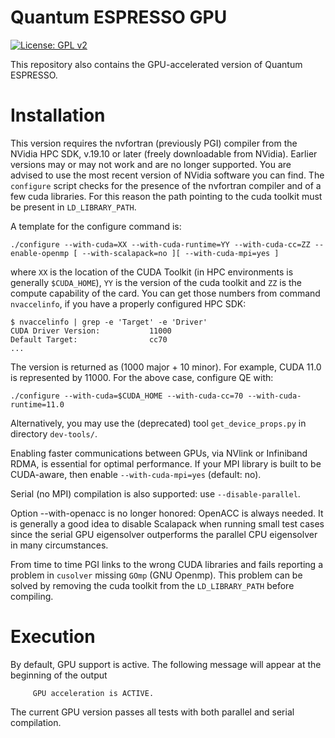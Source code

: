 Quantum ESPRESSO GPU
====================

[![License: GPL v2](https://img.shields.io/badge/License-GPL%20v2-blue.svg)](https://www.gnu.org/licenses/old-licenses/gpl-2.0.en.html)

This repository also contains the GPU-accelerated version of Quantum ESPRESSO.

Installation
============

This version requires the nvfortran (previously PGI) compiler from the
NVidia HPC SDK, v.19.10 or later (freely downloadable from NVidia). 
Earlier versions may or may not work and are no longer supported. 
You are advised to use the most recent version of NVidia software you can find. 
The `configure` script checks for the presence of the nvfortran compiler and 
of a few cuda libraries. For this reason the path pointing to the cuda toolkit
must be present in `LD_LIBRARY_PATH`.

A template for the configure command is:

```
./configure --with-cuda=XX --with-cuda-runtime=YY --with-cuda-cc=ZZ --enable-openmp [ --with-scalapack=no ][ --with-cuda-mpi=yes ]
```

where `XX` is the location of the CUDA Toolkit (in HPC environments is 
generally `$CUDA_HOME`), `YY` is the version of the cuda toolkit and `ZZ`
is the compute capability of the card. You can get those numbers from
command `nvaccelinfo`, if you have a properly configured HPC SDK:
```
$ nvaccelinfo | grep -e 'Target' -e 'Driver'
CUDA Driver Version:           11000
Default Target:                cc70
...
```
The version is returned as (1000 major + 10 minor). For example, CUDA 11.0
is represented by 11000. For the above case, configure QE with:
```
./configure --with-cuda=$CUDA_HOME --with-cuda-cc=70 --with-cuda-runtime=11.0
```
Alternatively, you may use the (deprecated) tool `get_device_props.py` in
directory `dev-tools/`.

Enabling faster communications between GPUs, via NVlink or Infiniband RDMA,
is essential for optimal performance. If your MPI library is built to be
CUDA-aware, then enable `--with-cuda-mpi=yes` (default: no). 

Serial (no MPI) compilation is also supported: use `--disable-parallel`.

Option --with-openacc is no longer honored: OpenACC is always needed.
It is generally a good idea to disable Scalapack when running small test
cases since the serial GPU eigensolver outperforms the parallel CPU
eigensolver in many circumstances.

From time to time PGI links to the wrong CUDA libraries and fails reporting a 
problem in `cusolver` missing `GOmp` (GNU Openmp). This problem can be solved
by removing the cuda toolkit from the `LD_LIBRARY_PATH` before compiling.

Execution
=========

By default, GPU support is active. The following message will appear at
the beginning of the output

```
     GPU acceleration is ACTIVE.
```

The current GPU version passes all tests with both parallel and serial 
compilation.
